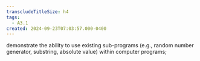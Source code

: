 ```yaml
---
transcludeTitleSize: h4
tags:
  - A3.1
created: 2024-09-23T07:03:57.000-0400
---
```

demonstrate the ability to use existing sub-programs (e.g., random number generator, substring, absolute value) within computer programs;